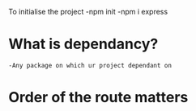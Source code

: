 To initialise the project
-npm init
-npm i express

# What is dependancy?

    -Any package on which ur project dependant on

# Order of the route matters
